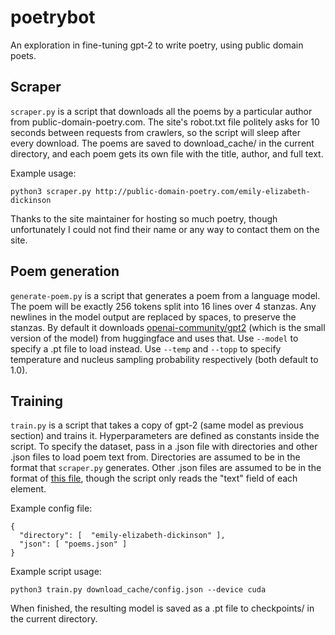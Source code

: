 # poetrybot

An exploration in fine-tuning gpt-2 to write poetry, using public domain poets.

## Scraper

`scraper.py` is a script that downloads all the poems by a particular author from public-domain-poetry.com. The site's robot.txt file politely asks for 10 seconds between requests from crawlers, so the script will sleep after every download. The poems are saved to download_cache/ in the current directory, and each poem gets its own file with the title, author, and full text.

Example usage:
```
python3 scraper.py http://public-domain-poetry.com/emily-elizabeth-dickinson
```

Thanks to the site maintainer for hosting so much poetry, though unfortunately I could not find their name or any way to contact them on the site.

## Poem generation

`generate-poem.py` is a script that generates a poem from a language model. The poem will be exactly 256 tokens split into 16 lines over 4 stanzas. Any newlines in the model output are replaced by spaces, to preserve the stanzas. By default it downloads [openai-community/gpt2](https://huggingface.co/openai-community/gpt2) (which is the small version of the model) from huggingface and uses that. Use `--model` to specify a .pt file to load instead. Use `--temp` and `--topp` to specify temperature and nucleus sampling probability respectively (both default to 1.0).

## Training

`train.py` is a script that takes a copy of gpt-2 (same model as previous section) and trains it. Hyperparameters are defined as constants inside the script. To specify the dataset, pass in a .json file with directories and other .json files to load poem text from. Directories are assumed to be in the format that `scraper.py` generates. Other .json files are assumed to be in the format of [this file](https://cummings.ee/downloads/poems.json), though the script only reads the "text" field of each element.

Example config file:
```
{
  "directory": [  "emily-elizabeth-dickinson" ],
  "json": [ "poems.json" ]
}
```

Example script usage:
```
python3 train.py download_cache/config.json --device cuda
```

When finished, the resulting model is saved as a .pt file to checkpoints/ in the current directory.
